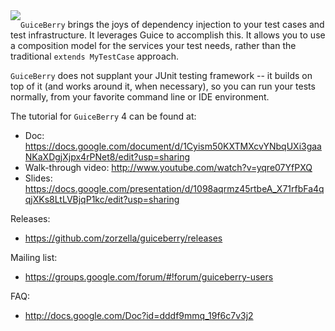 <span style="float:left;">
<img src="https://raw.githubusercontent.com/zorzella/guiceberry/master/guiceberry_icon.png"/>
</span>

`GuiceBerry` brings the joys of dependency injection to your test cases and test infrastructure.  It leverages Guice to accomplish this.  It allows you to use a composition model for the services your test needs, rather than the traditional `extends MyTestCase` approach.

`GuiceBerry` does not supplant your JUnit testing framework -- it builds on top of it (and works around it, when necessary), so you can run your tests normally, from your favorite command line or IDE environment.

The tutorial for `GuiceBerry` 4 can be found at:

* Doc: https://docs.google.com/document/d/1Cyism50KXTMXcvYNbqUXi3gaaNKaXDgjXjpx4rPNet8/edit?usp=sharing
* Walk-through video: http://www.youtube.com/watch?v=yqre07YfPXQ
* Slides: https://docs.google.com/presentation/d/1098aqrmz45rtbeA_X71rfbFa4qqjXKs8LtLVBjqP1kc/edit?usp=sharing

Releases:

* https://github.com/zorzella/guiceberry/releases

Mailing list:

* https://groups.google.com/forum/#!forum/guiceberry-users

FAQ:

* http://docs.google.com/Doc?id=dddf9mmq_19f6c7v3j2

